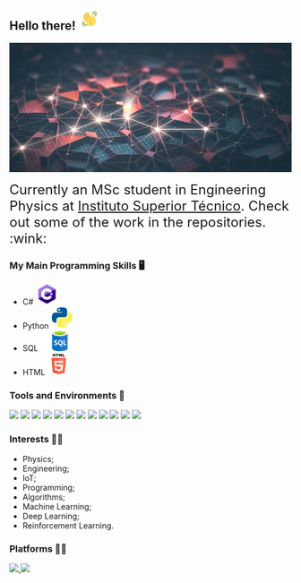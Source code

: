 ## Hello there!  <img src="waving.gif" width="40px">

<p align="center">
  <img src="GitHubBackground.jpg"=250x100>
</p>

<p>
<font size="+2">
Currently an MSc student in Engineering Physics at <a href="https://tecnico.ulisboa.pt/pt/">Instituto Superior Técnico</a>. Check out some of the work in the repositories. :wink:
</font>
</p>

### My Main Programming Skills :desktop_computer: 
- C# <img src="csharp.png" width="40px">
- Python <img src="python_logo.png" width="40px">
- SQL <img src="SQL.png" width="70px">
- HTML <img src="html.png" width="40px">

### Tools and Environments 🔧
<p>
<img src="https://img.shields.io/badge/OS-Windows-green?logo=Windows">
<img src="https://img.shields.io/badge/OS-Linux-green?logo=Linux">
<img src="https://img.shields.io/badge/Editor-VSCode-green?logo=Visual%20Studio%20Code">
<img src="https://img.shields.io/badge/IDE-PyCharm-green?logo=PyCharm">
<img src="https://img.shields.io/badge/Game%20Engine%20Development-Unity-green?logo=Unity">
<img src="https://img.shields.io/badge/Cloud-Azure-green?logo=Microsoft%20Azure">
<img src="https://img.shields.io/badge/Library-scikit-green">
<img src="https://img.shields.io/badge/Library-Dask-green">
<img src="https://img.shields.io/badge/Library-Tensorflow-green?logo=Tensorflow">
<img src="https://img.shields.io/badge/Library-Pytorch-green?logo=Pytorch">

<img src="https://img.shields.io/badge/Library-Dashboard%20API-green">
<img src="https://img.shields.io/badge/Program-Mathematica-green?logo=WolframMathematica">
</a>
</p>

### Interests 👨‍💻
- Physics;
- Engineering;
- IoT;
- Programming;
- Algorithms;
- Machine Learning;
- Deep Learning;
- Reinforcement Learning.

### Platforms 👨‍💻
<p>
<a href="https://www.linkedin.com/in/tiago-martins-9ba0a9154/">
<img src="https://img.shields.io/badge/Linkedin-Tiago%20Martins-blue?logo=Linkedin">
<a href="https://www.kaggle.com/ta97fp">
<img src="https://img.shields.io/badge/Kaggle-ta.am97fp-white?logo=kaggle">
</a>
</p>
<!--
**taamfp/taamfp** is a ✨ _special_ ✨ repository because its `README.md` (this file) appears on your GitHub profile.
-->
